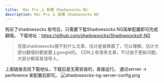 ```yaml
---
title:  Mac Pro 上 配置 Shadowsocks NG
description: Mac Pro 上 配置 Shadowsocks NG
---
```


购买了shadowsocks 账号后，只需要下载Shadowsocks NG简单配置即可完成翻墙。
下载地址：https://github.com/shadowsocks/ShadowsocksX-NG

> 百度shadowsocks搜不到什么文章，估计是被屏蔽了，可以理解，估计大部分翻墙的都是要上google的。 CDN上有很多文章，不过由于更新问题，大部分都容易误导人。

上面链接去找下载地址，下载后是无需安装的，直接运行。
通过server -> perference 来配置后即可。
![shadowsocks-ng-server-config.png](http://tech.jiu-shu.com/It-Infrastructures/shadowsocks-ng-server-config.png)

